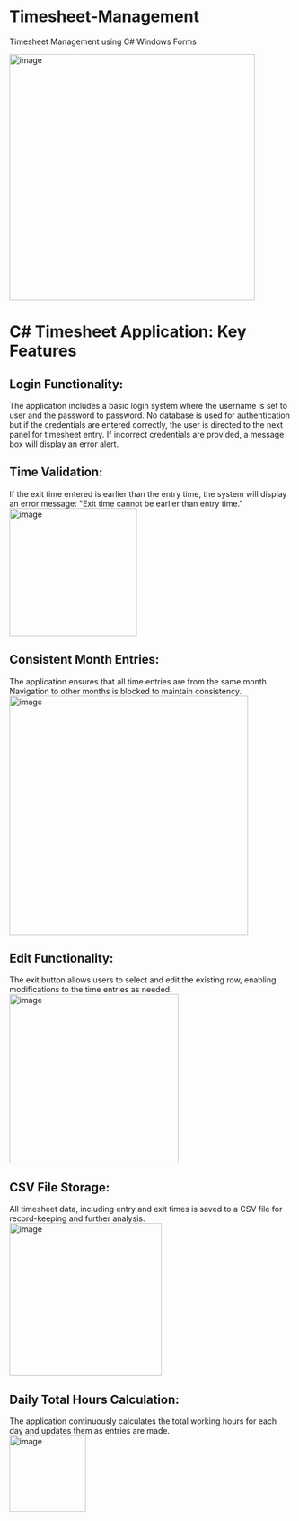 # Timesheet-Management
Timesheet Management using C# Windows Forms

<img width="437" alt="image" src="https://github.com/user-attachments/assets/ba98ddee-8e5a-40da-8a8c-3cd5eda91efc">

# C# Timesheet Application: Key Features

## Login Functionality:
The application includes a basic login system where the username is set to user and the password to password. No database is used for authentication but if the credentials are entered correctly, the user is directed to the next panel for timesheet entry. If incorrect credentials are provided, a message box will display an error alert.

## Time Validation:
If the exit time entered is earlier than the entry time, the system will display an error message: "Exit time cannot be earlier than entry time." <br>
<img width="227" alt="image" src="https://github.com/user-attachments/assets/dc2aee88-6e8c-4af1-b2fb-1dc7933dc617">


## Consistent Month Entries:
The application ensures that all time entries are from the same month. Navigation to other months is blocked to maintain consistency.<br>
<img width="425" alt="image" src="https://github.com/user-attachments/assets/7d3a3ee0-0046-43c5-b581-830162124e7d">


## Edit Functionality:
The exit button allows users to select and edit the existing row, enabling modifications to the time entries as needed.<br>
<img width="301" alt="image" src="https://github.com/user-attachments/assets/4a9387b2-9854-4e6f-abac-6c7b608e2e1d">


## CSV File Storage:
All timesheet data, including entry and exit times is saved to a CSV file for record-keeping and further analysis.<br>
<img width="271" alt="image" src="https://github.com/user-attachments/assets/b084e292-59ea-42ff-9b30-8f4057a19ff4">


## Daily Total Hours Calculation:
The application continuously calculates the total working hours for each day and updates them as entries are made.<br>
<img width="136" alt="image" src="https://github.com/user-attachments/assets/f1d1c397-2b29-405d-acb8-a7e4f24baee9">

